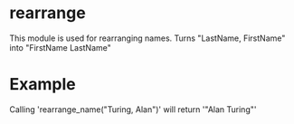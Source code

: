 rearrange
=========

This module is used for rearranging names.
Turns "LastName, FirstName" into "FirstName LastName"

# Example

Calling 'rearrange_name("Turing, Alan")' will return '"Alan Turing"'
